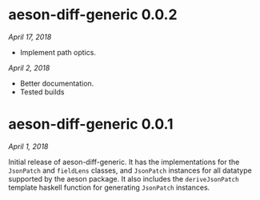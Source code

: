 # aeson-diff-generic 0.0.2

*April 17, 2018*
   - Implement path optics.

*April 2, 2018*

   - Better documentation.
   - Tested builds

# aeson-diff-generic 0.0.1

*April 1, 2018*

Initial release of aeson-diff-generic.  It has the implementations for
the `JsonPatch` and `fieldLens` classes, and `JsonPatch` instances for
all datatype supported by the aeson package.  It also includes the
`deriveJsonPatch` template haskell function for generating `JsonPatch` instances.

